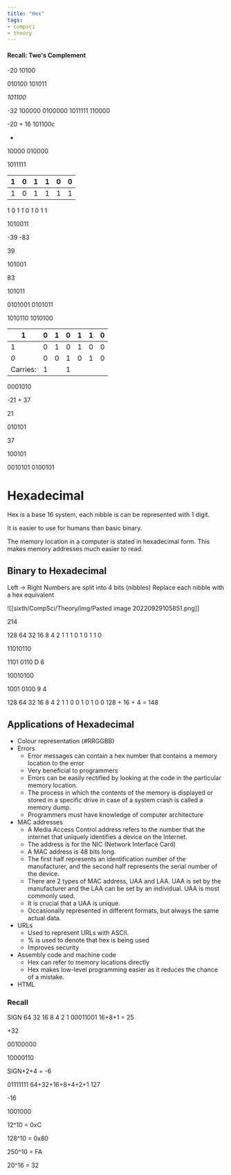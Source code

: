 ```yaml
---
title: "Hex"
tags:
- compsci
- theory
---
```


#### Recall: Two's Complement
-20
10100

010100
101011

_101100_


-32
100000
0100000
1011111
110000

-20 + 16
101100c

+

10000
010000

1011111

| 1 | 0 | 1 | 1 | 0 | 0 |
|---|---|---|---|---|---|
| 1 | 0 | 1 | 1 | 1 | 1 |
1	0	1	*1*	0	*1*	0		1	1	

1010011



-39 -83

39

101001

83

101011

0101001
0101011

1010110
1010100

| 1 | 0 | 1 | 0 | 1 | 1 | 0 |
|---|---|---|---|---|---|---|
| 1 | 0 | 1 | 0 | 1 | 0 | 0 |
| *0* | 0 | 0 | 1 | 0 | 1 | 0 |
|  Carries: | 1 |   | 1 |   |   |   |

0001010

-21 + 37

21

010101

37

100101


0010101
0100101

# Hexadecimal

Hex is a base 16 system, each nibble is can be represented with 1 digit.

It is easier to use for humans than basic binary.

The memory location in a computer is stated in hexadecimal form. This makes memory addresses much easier to read.

## Binary to Hexadecimal

Left -> Right
Numbers are split into 4 bits (nibbles)
Replace each nibble with a hex equivalent

![[sixth/CompSci/Theory/img/Pasted image 20220929105851.png]]

214

128 64 32 16 8 4  2 1
1       1    0     1  0  1  1  0

11010110

1101   0110
D         6


10010100

1001 0100
9        4

 128 64 32 16 8 4 2 1
    1    0   0     1   0 1 0 0 
128 + 16 + 4 = 148

## Applications of Hexadecimal
- Colour representation (#RRGGBB)
- Errors
	- Error messages can contain a hex number that contains a memory location to the error
	- Very beneficial to programmers
	- Errors can be easily rectified by looking at the code in the particular memory location.
	- The process in which the contents of the memory is displayed or stored in a specific drive in case of a system crash is called a memory dump.
	- Programmers must have knowledge of computer architecture
- MAC addresses
	- A Media Access Control address refers to the number that the internet that uniquely identifies a device on the Internet.
	- The address is for the NIC (Network Interface Card)
	- A MAC address is 48 bits long.
	- The first half represents an identification number of the manufacturer, and the second half represents the serial number of the device.
	- There are 2 types of MAC address, UAA and LAA. UAA is set by the manufacturer and the LAA can be set by an individual. UAA is most commonly used.
	- It is crucial that a UAA is unique.
	- Occasionally represented in different formats, but always the same actual data.
- URLs
	- Used to represent URLs with ASCII.
	- % is used to denote that hex is being used
	- Improves security
- Assembly code and machine code
	- Hex can refer to memory locations directly
	- Hex makes low-level programming easier as it reduces the chance of a mistake.
- HTML


### Recall


SIGN 64 32 16 8 4 2 1 
00011001
16+8+1 = 25


+32

00100000

10000110

SIGN+2+4 = -6

01111111
64+32+16+8+4+2+1
127

-16

1001000


12^10 = 0xC

128^10 = 0x80

250^10 = FA

20^16 = 32





‎‎